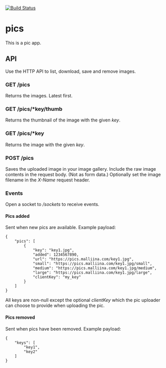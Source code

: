 [![Build Status](https://travis-ci.org/malliina/pics.svg?branch=master)](https://travis-ci.org/malliina/pics)

# pics

This is a pic app.

## API

Use the HTTP API to list, download, save and remove images.

### GET /pics

Returns the images. Latest first.

### GET /pics/*key/thumb

Returns the thumbnail of the image with the given *key*.

### GET /pics/*key

Returns the image with the given *key*.

### POST /pics

Saves the uploaded image in your image gallery. Include the raw image contents in the request body. 
(Not as form data.) Optionally set the image filename in the *X-Name* request header.

### Events

Open a socket to */sockets* to receive events.

#### Pics added

Sent when new pics are available. Example payload:

    {
        "pics": [
            {
                "key": "key1.jpg",
                "added": 1234567890,
                "url": "https://pics.malliina.com/key1.jpg",
                "small": "https://pics.malliina.com/key1.jpg/small",
                "medium": "https://pics.malliina.com/key1.jpg/medium",
                "large": "https://pics.malliina.com/key1.jpg/large",
                "clientKey": "my_key"
            }
        ]
    }
    
All keys are non-null except the optional *clientKey* which the pic uploader can choose to
 provide when uploading the pic.

#### Pics removed

Sent when pics have been removed. Example payload:

    {
        "keys": [
            "key1",
            "key2"
        ]
    }
